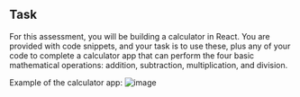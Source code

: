 ## Task
For this assessment, you will be building a calculator in React. You are provided with code snippets, and your task is to use these, plus any of your code to complete a calculator app that can perform the four basic mathematical operations: addition, subtraction, multiplication, and division.

Example of the calculator app:
![image](https://github.com/user-attachments/assets/5ee73877-0af4-4808-810a-ee7e6347bb2a)
